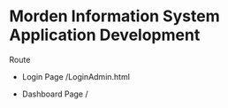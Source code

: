 # Morden Information System Application Development

Route

- Login Page
  /LoginAdmin.html

- Dashboard Page
  /
